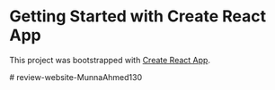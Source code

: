# Getting Started with Create React App

This project was bootstrapped with [Create React App](https://learning-it.netlify.app/).


#   r e v i e w - w e b s i t e - M u n n a A h m e d 1 3 0 
 
 